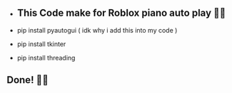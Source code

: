 * ## This Code make for Roblox piano auto play 🤡💀


* pip install pyautogui ( idk why i add this into my code )

* pip install tkinter

* pip install threading

## Done! 🥱🥱
